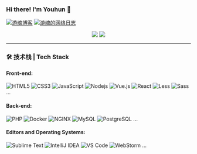 ### Hi there! I'm Youhun 👋

[![游魂博客](https://img.shields.io/badge/%E6%B8%B8%E9%AD%82%E5%8D%9A%E5%AE%A2-www.iyouhun.com-blue "游魂博客")](https://www.iyouhun.com/ "游魂博客")
[![游魂的网络日志](https://img.shields.io/badge/%E6%B8%B8%E9%AD%82%E7%9A%84%E7%BD%91%E7%BB%9C%E6%97%A5%E5%BF%97-www.shen.ee-red "游魂的网络日志")](https://www.shen.ee/ "游魂的网络日志")

<p align = "center">
  <img src = "https://github-readme-stats.vercel.app/api?username=youhunwl&show_icons=true&theme=tokyonight&line_height=33.5">
  <img src = "https://github-readme-stats.vercel.app/api/top-langs/?username=youhunwl&theme=tokyonight">
</p>

<hr/>

### 🛠 技术栈 | Tech Stack


#### Front-end:

![HTML5](https://img.shields.io/badge/-HTML5-333333?style=flat&logo=HTML5)
![CSS3](https://img.shields.io/badge/-CSS3-231572B6?style=flat&logo=CSS3&logoColor=white)
![JavaScript](https://img.shields.io/badge/-JavaScript-%23F7DF1C?style=flat-square&logo=javascript&logoColor=000000&color=d1b01f)
![Nodejs](https://img.shields.io/badge/-Nodejs-black?style=flat-square&logo=Node.js&logoColor=00d632)
![Vue.js](https://img.shields.io/badge/-VueJS-333333?style=flat&logo=Vue.js)
![React](https://img.shields.io/badge/-React-%23282C34?style=flat-square&logo=react)
![Less](https://img.shields.io/badge/less-2B4C80?style=flat-square&logo=less&logoColor=white)
![Sass](https://img.shields.io/badge/-Sass-%23CC6699?style=flat-square&logo=sass&logoColor=ffffff)
...

#### Back-end:

![PHP](https://img.shields.io/badge/php-%23777BB4.svg?style=flat-square&logo=php&logoColor=white)
![Docker](https://img.shields.io/badge/-Docker-black?style=flat-square&logo=docker)
![NGINX](http://img.shields.io/badge/-NGINX-269539?style=flat-square&logo=nginx&logoColor=ffffff)
![MySQL](https://img.shields.io/badge/mysql-%2300f.svg?style=flat-square&logo=mysql&logoColor=white)
![PostgreSQL](https://img.shields.io/badge/-PostgreSQL-336791?style=flat-square&logo=postgresql)
...

#### Editors and Operating Systems:

![Sublime Text](https://img.shields.io/badge/sublime_text-%23575757.svg?style=flat-square&logo=sublime-text&logoColor=important)
![IntelliJ IDEA](http://img.shields.io/badge/-IntelliJ%20IDEA-000000?style=flat-square&logo=intellij-idea&logoColor=ffffff)
![VS Code](http://img.shields.io/badge/-VS%20Code-007ACC?style=flat-square&logo=visual-studio-code&logoColor=ffffff)
![WebStorm](https://img.shields.io/badge/webstorm-143?style=flat-square&logo=webstorm&logoColor=white&color=black)
...

<!--
**youhunwl/youhunwl** is a ✨ _special_ ✨ repository because its `README.md` (this file) appears on your GitHub profile.

Here are some ideas to get you started:

- 🔭 I’m currently working on ...
- 🌱 I’m currently learning ...
- 👯 I’m looking to collaborate on ...
- 🤔 I’m looking for help with ...
- 💬 Ask me about ...
- 📫 How to reach me: ...
- 😄 Pronouns: ...
- ⚡ Fun fact: ...
-->
